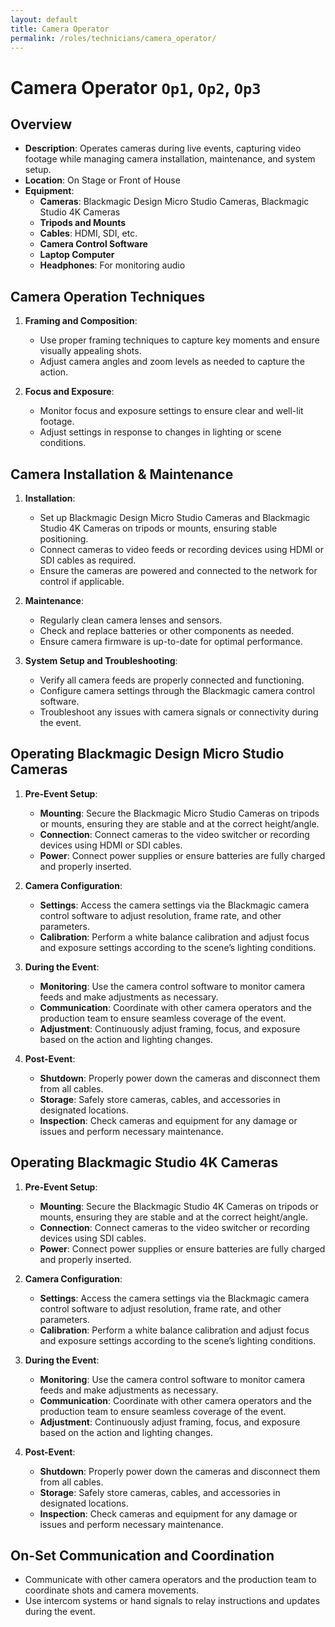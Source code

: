 ```yaml
---
layout: default
title: Camera Operator
permalink: /roles/technicians/camera_operator/
---
```


# Camera Operator `Op1`, `Op2`, `Op3`

## Overview

- **Description**: Operates cameras during live events, capturing video footage while managing camera installation, maintenance, and system setup.
- **Location**: On Stage or Front of House
- **Equipment**:
  - **Cameras**: Blackmagic Design Micro Studio Cameras, Blackmagic Studio 4K Cameras
  - **Tripods and Mounts**
  - **Cables**: HDMI, SDI, etc.
  - **Camera Control Software**
  - **Laptop Computer**
  - **Headphones**: For monitoring audio

## Camera Operation Techniques

1. **Framing and Composition**:
   - Use proper framing techniques to capture key moments and ensure visually appealing shots.
   - Adjust camera angles and zoom levels as needed to capture the action.

2. **Focus and Exposure**:
   - Monitor focus and exposure settings to ensure clear and well-lit footage.
   - Adjust settings in response to changes in lighting or scene conditions.

## Camera Installation & Maintenance

1. **Installation**:
   - Set up Blackmagic Design Micro Studio Cameras and Blackmagic Studio 4K Cameras on tripods or mounts, ensuring stable positioning.
   - Connect cameras to video feeds or recording devices using HDMI or SDI cables as required.
   - Ensure the cameras are powered and connected to the network for control if applicable.

2. **Maintenance**:
   - Regularly clean camera lenses and sensors.
   - Check and replace batteries or other components as needed.
   - Ensure camera firmware is up-to-date for optimal performance.

3. **System Setup and Troubleshooting**:
   - Verify all camera feeds are properly connected and functioning.
   - Configure camera settings through the Blackmagic camera control software.
   - Troubleshoot any issues with camera signals or connectivity during the event.

## Operating Blackmagic Design Micro Studio Cameras

1. **Pre-Event Setup**:
   - **Mounting**: Secure the Blackmagic Micro Studio Cameras on tripods or mounts, ensuring they are stable and at the correct height/angle.
   - **Connection**: Connect cameras to the video switcher or recording devices using HDMI or SDI cables.
   - **Power**: Connect power supplies or ensure batteries are fully charged and properly inserted.

2. **Camera Configuration**:
   - **Settings**: Access the camera settings via the Blackmagic camera control software to adjust resolution, frame rate, and other parameters.
   - **Calibration**: Perform a white balance calibration and adjust focus and exposure settings according to the scene’s lighting conditions.

3. **During the Event**:
   - **Monitoring**: Use the camera control software to monitor camera feeds and make adjustments as necessary.
   - **Communication**: Coordinate with other camera operators and the production team to ensure seamless coverage of the event.
   - **Adjustment**: Continuously adjust framing, focus, and exposure based on the action and lighting changes.

4. **Post-Event**:
   - **Shutdown**: Properly power down the cameras and disconnect them from all cables.
   - **Storage**: Safely store cameras, cables, and accessories in designated locations.
   - **Inspection**: Check cameras and equipment for any damage or issues and perform necessary maintenance.

## Operating Blackmagic Studio 4K Cameras

1. **Pre-Event Setup**:
   - **Mounting**: Secure the Blackmagic Studio 4K Cameras on tripods or mounts, ensuring they are stable and at the correct height/angle.
   - **Connection**: Connect cameras to the video switcher or recording devices using SDI cables.
   - **Power**: Connect power supplies or ensure batteries are fully charged and properly inserted.

2. **Camera Configuration**:
   - **Settings**: Access the camera settings via the Blackmagic camera control software to adjust resolution, frame rate, and other parameters.
   - **Calibration**: Perform a white balance calibration and adjust focus and exposure settings according to the scene’s lighting conditions.

3. **During the Event**:
   - **Monitoring**: Use the camera control software to monitor camera feeds and make adjustments as necessary.
   - **Communication**: Coordinate with other camera operators and the production team to ensure seamless coverage of the event.
   - **Adjustment**: Continuously adjust framing, focus, and exposure based on the action and lighting changes.

4. **Post-Event**:
   - **Shutdown**: Properly power down the cameras and disconnect them from all cables.
   - **Storage**: Safely store cameras, cables, and accessories in designated locations.
   - **Inspection**: Check cameras and equipment for any damage or issues and perform necessary maintenance.

## On-Set Communication and Coordination

- Communicate with other camera operators and the production team to coordinate shots and camera movements.
- Use intercom systems or hand signals to relay instructions and updates during the event.